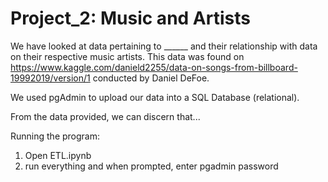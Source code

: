 # Project_2: Music and Artists

We have looked at data pertaining to ______ and their relationship with data on their respective music artists. This data was found on https://www.kaggle.com/danield2255/data-on-songs-from-billboard-19992019/version/1 conducted by Daniel DeFoe.

We used pgAdmin to upload our data into a SQL Database (relational). 

From the data provided, we can discern that...


Running the program:

1. Open ETL.ipynb
2. run everything and when prompted, enter pgadmin password
